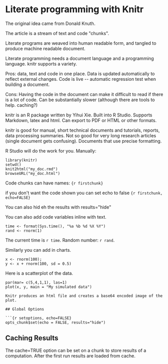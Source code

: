 
# Literate programming with Knitr

The original idea came from Donald Knuth.

The article is a stream of text and code "chunks".

Literate programs are weaved into human readable form, and tangled to produce machine readable document.

Literate programming needs a document language and a programming language. knitr supports a variety.

Pros: data, text and code in one place. Data is updated automatically to reflect external changes. Code is live -- automatic regression test when building a document.

Cons: Having the code in the document can make it difficult to read if there is a lot of code. Can be substantially slower (although there are tools to help. caching?)

knitr is an R package written by Yihui Xie. Built into R Studio. Supports Markdown, latex and html. Can export to PDF or HTML or other formats.

knitr is good for manual, short technical documents and tutorials, reports, data processing summaries. Not so good for very long research articles (single document gets confusing). Documents that use precise formatting.

R Studio will do the work for you. Manually:

    library(knitr)
    setwd()
    knit2html("my_doc.rmd")
    browseURL("my_doc.html")

Code chunks can have names: ```{r firstchunk} ```

if you don't want the code shown you can set echo to false ```{r firstchunk, echo=FALSE}```

You can also hid eh the results with results="hide"

You can also add code variables inline with text.

``` {r compute time}
time <- format(Sys.time(), "%a %b %d %X %Y")
rand <- rnorm(1)
```

The current time is `r time`. Random number: `r rand`.

Similarly you can add in charts.

```{r}
x <- rnorm(100); 
y <- x + rnorm(100, sd = 0.5)
```

Here is a scatterplot of the data.

```{r scatterplot, fig.height=4}
par(mar= c(5,4,1,1), las=1)
plot(x, y, main = "My simulated data")

Knitr produces an html file and creates a base64 encoded image of the plot.

## Global Options

```{r setoptions, echo=FALSE}
opts_chunk$set(echo = FALSE, results="hide")
```

## Caching Results

The cache=TRUE option can be set on a chunk to store results of a computation. After the first run results are loaded from cache.



